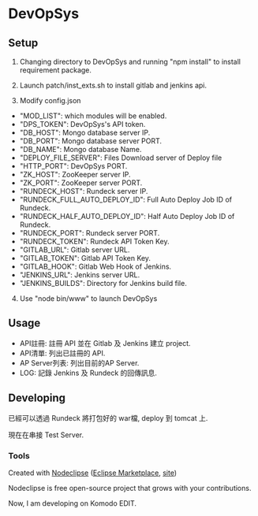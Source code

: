 

# DevOpSys

## Setup
1. Changing directory to DevOpSys and running "npm install" to install requirement package.

2. Launch patch/inst_exts.sh to install gitlab and jenkins api.

3. Modify config.json
- "MOD_LIST": which modules will be enabled.
- "DPS_TOKEN": DevOpSys's API token.
- "DB_HOST": Mongo database server IP.
- "DB_PORT": Mongo database server PORT.
- "DB_NAME": Mongo database Name.
- "DEPLOY_FILE_SERVER": Files Download server of Deploy file
- "HTTP_PORT": DevOpSys PORT.
- "ZK_HOST": ZooKeeper server IP.
- "ZK_PORT": ZooKeeper server PORT.
- "RUNDECK_HOST": Rundeck server IP.
- "RUNDECK_FULL_AUTO_DEPLOY_ID": Full Auto Deploy Job ID of Rundeck.
- "RUNDECK_HALF_AUTO_DEPLOY_ID": Half Auto Deploy Job ID of Rundeck.
- "RUNDECK_PORT": Rundeck server PORT.
- "RUNDECK_TOKEN": Rundeck API Token Key.
- "GITLAB_URL": Gitlab server URL.
- "GITLAB_TOKEN": Gitlab API Token Key.
- "GITLAB_HOOK": Gitlab Web Hook of Jenkins.
- "JENKINS_URL": Jenkins server URL.
- "JENKINS_BUILDS": Directory for Jenkins build file.

4. Use "node bin/www" to launch DevOpSys


## Usage
- API註冊: 註冊 API 並在 Gitlab 及 Jenkins 建立 project.
- API清單: 列出已註冊的 API.
- AP Server列表: 列出目前的AP Server.
- LOG: 記錄 Jenkins 及 Rundeck 的回傳訊息.


## Developing
已經可以透過 Rundeck 將打包好的 war檔, deploy 到 tomcat 上.

現在在串接 Test Server.

### Tools

Created with [Nodeclipse](https://github.com/Nodeclipse/nodeclipse-1)
 ([Eclipse Marketplace](http://marketplace.eclipse.org/content/nodeclipse), [site](http://www.nodeclipse.org)) 

Nodeclipse is free open-source project that grows with your contributions.

Now, I am developing on Komodo EDIT.
